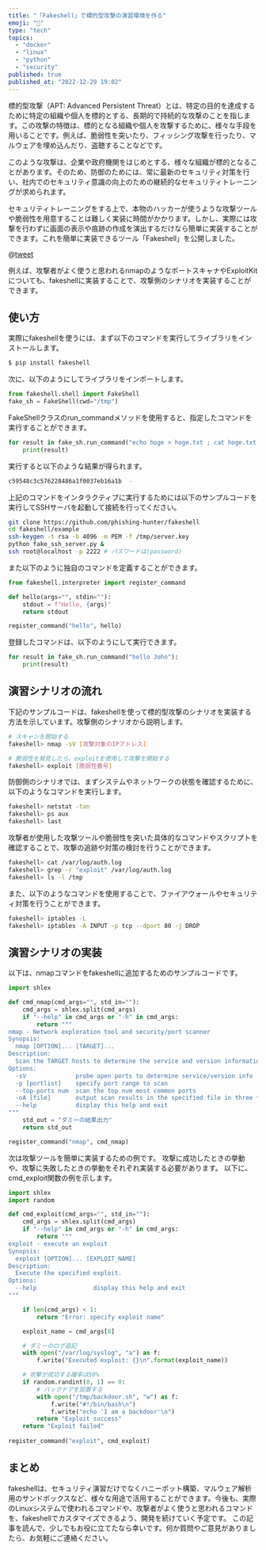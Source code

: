 ```yaml
---
title: "「Fakeshell」で標的型攻撃の演習環境を作る"
emoji: "🐬"
type: "tech"
topics:
  - "docker"
  - "linux"
  - "python"
  - "security"
published: true
published_at: "2022-12-29 19:02"
---
```


標的型攻撃（APT: Advanced Persistent Threat）とは、特定の目的を達成するために特定の組織や個人を標的とする、長期的で持続的な攻撃のことを指します。この攻撃の特徴は、標的となる組織や個人を攻撃するために、様々な手段を用いることです。例えば、脆弱性を突いたり、フィッシング攻撃を行ったり、マルウェアを埋め込んだり、盗聴することなどです。

このような攻撃は、企業や政府機関をはじめとする、様々な組織が標的となることがあります。そのため、防御のためには、常に最新のセキュリティ対策を行い、社内でのセキュリティ意識の向上のための継続的なセキュリティトレーニングが求められます。

セキュリティトレーニングをする上で、本物のハッカーが使うような攻撃ツールや脆弱性を用意することは難しく実装に時間がかかります。しかし、実際には攻撃を行わずに画面の表示や痕跡の作成を演出するだけなら簡単に実装することができます。これを簡単に実装できるツール「Fakeshell」を公開しました。

@[tweet](https://twitter.com/hunter_phishing/status/1608057718279122947)


例えば、攻撃者がよく使うと思われるnmapのようなポートスキャナやExploitKitについても、fakeshellに実装することで、攻撃側のシナリオを実装することができます。

## 使い方
実際にfakeshellを使うには、まず以下のコマンドを実行してライブラリをインストールします。
```bash
$ pip install fakeshell
```

次に、以下のようにしてライブラリをインポートします。
```python
from fakeshell.shell import FakeShell
fake_sh = FakeShell(cwd="/tmp")
```

FakeShellクラスのrun_commandメソッドを使用すると、指定したコマンドを実行することができます。
```python
for result in fake_sh.run_command("echo hoge > hoge.txt ; cat hoge.txt | md5sum"):
    print(result)
```
実行すると以下のような結果が得られます。
```bash
c59548c3c576228486a1f0037eb16a1b  -
```

上記のコマンドをインタラクティブに実行するためには以下のサンプルコードを実行してSSHサーバを起動して接続を行ってください。

```bash
git clone https://github.com/phishing-hunter/fakeshell
cd fakeshell/example
ssh-keygen -t rsa -b 4096 -m PEM -f /tmp/server.key
python fake_ssh_server.py &
ssh root@localhost -p 2222 # パスワードは(password)
```

また以下のように独自のコマンドを定義することができます。

```python
from fakeshell.interpreter import register_command

def hello(args="", stdin=""):
    stdout = f"Hello, {args}"
    return stdout

register_command("hello", hello)
```
登録したコマンドは、以下のようにして実行できます。
```python
for result in fake_sh.run_command("hello John"):
    print(result)
```

## 演習シナリオの流れ
下記のサンプルコードは、fakeshellを使って標的型攻撃のシナリオを実装する方法を示しています。攻撃側のシナリオから説明します。
```bash
# スキャンを開始する
fakeshell> nmap -sV [攻撃対象のIPアドレス]

# 脆弱性を発見したら、exploitを使用して攻撃を開始する
fakeshell> exploit [脆弱性番号]
```

防御側のシナリオでは、まずシステムやネットワークの状態を確認するために、以下のようなコマンドを実行します。
```bash
fakeshell> netstat -tan
fakeshell> ps aux
fakeshell> last
```

攻撃者が使用した攻撃ツールや脆弱性を突いた具体的なコマンドやスクリプトを確認することで、攻撃の追跡や対策の検討を行うことができます。
```bash
fakeshell> cat /var/log/auth.log
fakeshell> grep -r "exploit" /var/log/auth.log
fakeshell> ls -l /tmp
```

また、以下のようなコマンドを使用することで、ファイアウォールやセキュリティ対策を行うことができます。

```bash
fakeshell> iptables -L
fakeshell> iptables -A INPUT -p tcp --dport 80 -j DROP
```

## 演習シナリオの実装
以下は、nmapコマンドをfakeshellに追加するためのサンプルコードです。
```python
import shlex

def cmd_nmap(cmd_args="", std_in=""):
    cmd_args = shlex.split(cmd_args)
    if "--help" in cmd_args or "-h" in cmd_args:
        return """
nmap - Network exploration tool and security/port scanner
Synopsis:
  nmap [OPTION]... [TARGET]...
Description:
  Scan the TARGET hosts to determine the service and version information.
Options:
  -sV              probe open ports to determine service/version info
  -p [portlist]    specify port range to scan
  --top-ports num  scan the top num most common ports
  -oA [file]       output scan results in the specified file in three formats
  --help           display this help and exit
"""
    std_out = "ダミーの結果出力"
    return std_out

register_command("nmap", cmd_nmap)
```

次は攻撃ツールを簡単に実装するための例です。
攻撃に成功したときの挙動や、攻撃に失敗したときの挙動をそれぞれ実装する必要があります。
以下に、cmd_exploit関数の例を示します。
```python
import shlex
import random

def cmd_exploit(cmd_args="", std_in=""):
    cmd_args = shlex.split(cmd_args)
    if "--help" in cmd_args or "-h" in cmd_args:
        return """
exploit - execute an exploit
Synopsis:
  exploit [OPTION]... [EXPLOIT_NAME]
Description:
  Execute the specified exploit.
Options:
  --help                display this help and exit
"""

    if len(cmd_args) < 1:
        return "Error: specify exploit name"

    exploit_name = cmd_args[0]

    # ダミーのログ追記
    with open("/var/log/syslog", "a") as f:
        f.write("Executed exploit: {}\n".format(exploit_name))

    # 攻撃が成功する確率は50%
    if random.randint(0, 1) == 0:
        # バックドアを設置する
        with open("/tmp/backdoor.sh", "w") as f:
            f.write("#!/bin/bash\n")
            f.write("echo 'I am a backdoor'\n")
        return "Exploit success"
    return "Exploit failed"
    
register_command("exploit", cmd_exploit)
```

## まとめ
fakeshellは、セキュリティ演習だけでなくハニーポット構築、マルウェア解析用のサンドボックスなど、様々な用途で活用することができます。今後も、実際のLinuxシステムで使われるコマンドや、攻撃者がよく使うと思われるコマンドを、fakeshellでカスタマイズできるよう、開発を続けていく予定です。
この記事を読んで、少しでもお役に立てたなら幸いです。何か質問やご意見がありましたら、お気軽にご連絡ください。
